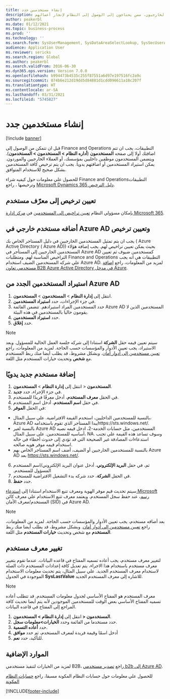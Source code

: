 ```yaml
---
title: إنشاء مستخدمين جدد
description: المستخدمون هم الموظفون الداخليون في مؤسستك، أو الموردون والعملاء الخارجيون، ممن يحتاجون إلى الوصول إلى النظام لإنجاز أعمالهم.
author: peakerbl
ms.date: 01/12/2021
ms.topic: business-process
ms.prod: ''
ms.technology: ''
ms.search.form: SysUserManagement, SysDataAreaSelectLookup, SysSecUserAddRoles, SysUserMSODSUserImport
audience: Application User
ms.reviewer: sericks
ms.search.region: Global
ms.author: peakerbl
ms.search.validFrom: 2016-06-30
ms.dyn365.ops.version: Version 7.0.0
ms.openlocfilehash: b994473b4535c255f87551a6d97e197516fc2a9c
ms.sourcegitcommit: 074b6e212d19dd5d84881d1cdd096611a18c207f
ms.translationtype: HT
ms.contentlocale: ar-SA
ms.lasthandoff: 03/31/2021
ms.locfileid: "5745827"
---
```

# <a name="create-new-users"></a>إنشاء مستخدمين جدد

[!include [banner](../../includes/banner.md)]

قبل ان تتمكن من الوصول إلى Finance and Operations التطبيقات، يجب ان تتم اضافتك أولا إلى صفحه **المستخدمون** (**أداره النظام \> المستخدمون \> المستخدمون**). ويتضمن المستخدمون موظفين داخليين بمؤسسك، أو العملاء الخارجيين والموردون. يمكن استيراد المستخدمين أو اضافتهم يدويا. يجب ان يتم ترخيص كافة المستخدمين بشكل صحيح للاستخدام المتوافق.

للحصول علي معلومات حول كيفيه شراء Finance and Operationsالتطبيقات وترخيصها ، راجع [Microsoft Dynamics 365 دليل الترخيص](https://go.microsoft.com/fwlink/?LinkId=866544&amp;clcid=0x409).

## <a name="assign-a-license-to-a-user"></a>تعيين ترخيص إلى معرّف مستخدم
بإمكان مسؤولي النظام [تعيين تراخيص إلى المستخدمين](https://docs.microsoft.com/office365/admin/subscriptions-and-billing/assign-licenses-to-users?view=o365-worldwide) في [مركز إدارة Microsoft 365](https://docs.microsoft.com/office365/admin/admin-overview/about-the-admin-center?view=o365-worldwide).

## <a name="add-an-external-user-in-azure-ad-and-assign-a-license"></a>أضافه مستخدم خارجي في Azure AD وتعيين ترخيص 
يجب ان يتم تمثيل المستخدمين الخارجيين في دليل المستاجر الخاص بك ( Azure Active Directory ( Azure AD)) بحيث يمكن تعيين تراخيص لهم. يجب إضافة هؤلاء المستخدمين الخارجيين إلى المستأجر في Azure AD كمستخدمين ضيوف ثم تعيين التراخيص المناسبة لهم. ومتطلبات Finance and Operations التطبيقات هي انه يجب علي شركه المستخدمين الضيف استخدام Azure AD. لمزيد من المعلومات، راجع [إضافة مستخدمي تعاون B2B Azure Active Directory في مدخل Azure](https://docs.microsoft.com/azure/active-directory/b2b/add-users-administrator).

## <a name="import-new-users-from-azure-ad"></a>استيراد المستخدمين الجدد من Azure AD 
1. انتقل إلى **إدارة النظام** \> **المستخدمون** \> **المستخدمون**.
2. في جزء الإجراءات، حدد **استيراد المستخدمين‬**.
3. حدد المستخدمين المراد استيرادهم. تتضمن القائمة Azure AD المستخدمين الذين لا يقومون حاليا بالمستخدمين في هذه البيئة.
4. حدد **استيراد المستخدمين‬**.
5. حدد **إغلاق**.

> [!NOTE]
> سيتم تعيين قيمه حقل **الشركة** استنادا إلى شركه جلسة العمل الحالية للمسؤول. وبعد الاستيراد، يجب تعيين الأدوار والمؤسسات حسب الحاجة. لمزيد من المعلومات، راجع ‏‫[تعيين مستخدمين إلى أدوار أمان‬](assign-users-security-roles.md). وبشكل مشروط، قد يطلب أيضا منك ربط المستخدم مع **شخص** وتحديث خيارات المستخدم مثل اللغة.

## <a name="manually-add-a-new-user"></a>إضافة مستخدم جديد يدويًا
1. انتقل إلى **إدارة النظام** \> **المستخدمون‏‎** \> **المستخدمون**.
2. في جزء الإجراء، حدد **جديد**.
3. في الحقل **معرف المستخدم**، أدخل معرفًا فريدًا للمستخدم.   
4. في حقل **اسم المستخدم**، أدخل اسم المستخدم‏‎.  
5. في الحقل **الموفر**:
 - بالنسبة للمستخدمين الداخليين، استخدم القيمة الافتراضية. علي سبيل المثال، Azure AD يبدا المستاجر الذي تقوم باستخدامهhttps://sts.windows.net/.  
 - بالنسبة لغير Azure AD المستخدمين، مثل حسابات الخدمة-2، ادخل قيمه نصيه أساسيه للمستخدمين. على سبيل المثال، NA. وسوف تساعد هذه القيمة علي تجنب استدعاءات المصادقة غير الصحيحة التي قد تؤدي إلى حدوث أخطاء في حاله استخدام قيمه موفر هويه صالحه.  
 - بالنسبة للمستخدمين الخارجيين أو الضيف، أضف اسم المستاجر الخاص بهم Azure AD بعد https://sts.windows.net/.
6. ثم، في حقل **‏‫البريد الإلكتروني**، أدخل عنوان البريد الإلكتروني/اسم المستخدم المسؤول للمستخدم.  
7. في الحقل **الشركة**، حدد شركه بدء التشغيل الافتراضية للمستخدم. 
8. حدد **حفظ**.

سيتم تحديث قيم موفر الهوية ومعرف تتبع الاستخدام استنادا إلى [استدعاء Microsoft رسم](https://docs.microsoft.com/graph/overview)، عند حفظ سجل المستخدم. ويعتمد معرف تتبع الاستخدام علي معرف كائن المستخدم/معرف الأمان (SID) في Azure AD.

> [!NOTE]
> بعد أضافه مستخدم، يجب تعيين الأدوار والمؤسسات حسب الحاجة. لمزيد من المعلومات، راجع ‏‫[تعيين مستخدمين إلى أدوار أمان‬](assign-users-security-roles.md). وبشكل مشروط، قد يطلب أيضا منك ربط **المستخدم** مع شخص وتحديث **خيارات المستخدم** مثل اللغة.

## <a name="change-a-user-id"></a>تغيير معرف مستخدم
لتغيير معرف مستخدم، يجب أعاده تسميه المفتاح في قاعده البيانات. عندما تقوم بتغيير معرف مستخدم باستخدام هذا الاجراء، يتم تعديل كافة إعدادات المستخدم ذات الصلة لاستخدام معرف المستخدم الجديد. علي سبيل المثال، يتم تحديث معلومات الاستخدام الموجودة في الجدول **SysLastValue** للاشاره إلى معرف المستخدم الجديد.

> [!NOTE]
> معرف المستخدم هو المفتاح الأساسي لجدول معلومات المستخدم. قد تتطلب أعاده تسميه المفتاح الأساسي بعض الوقت للمستخدمين الموجودين لأنه يتم أيضا تحديث كافة المراجع إلى المفتاح في قاعده البيانات. 

1. انتقل إلى **إدارة النظام \> المستخدمون‏‎ \> المستخدمون**.
2. حدد مستخدما من القائمة وحدد **الخيارات\>معلومات سجل**.
3. حدد **أعاده التسمية**.
4. أدخل اسمًا وقيمة فريدة لمعرف المستخدم، ثم حدد **موافق** 
5. للتأكيد، حدد **نعم**.

## <a name="additional-resources"></a>الموارد الإضافية

لمزيد من الخيارات لتنفيذ مستخدمي B2B، راجع [تصدير مستخدمي b2b إلى Azure AD](../implement-b2b.md).

للحصول علي معلومات حول حسابات النظام المكونة مسبقا، راجع [حسابات النظام المكونة](../pre-configured-system-accounts.md)


[!INCLUDE[footer-include](../../../../includes/footer-banner.md)]
